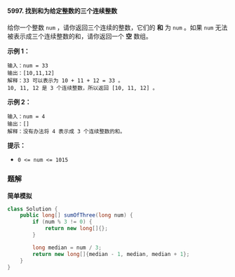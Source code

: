 #### 5997. 找到和为给定整数的三个连续整数

给你一个整数 `num` ，请你返回三个连续的整数，它们的 **和** 为 `num` 。如果 `num` 无法被表示成三个连续整数的和，请你返回一个 **空** 数组。

**示例 1：**

```shell
输入：num = 33
输出：[10,11,12]
解释：33 可以表示为 10 + 11 + 12 = 33 。
10, 11, 12 是 3 个连续整数，所以返回 [10, 11, 12] 。
```

**示例 2：**

```shell
输入：num = 4
输出：[]
解释：没有办法将 4 表示成 3 个连续整数的和。
```

**提示：**

- `0 <= num <= 1015`

### 题解

**简单模拟**

```java
class Solution {
    public long[] sumOfThree(long num) {
        if (num % 3 != 0) {
            return new long[]{};
        }

        long median = num / 3;
        return new long[]{median - 1, median, median + 1};
    }
}
```

